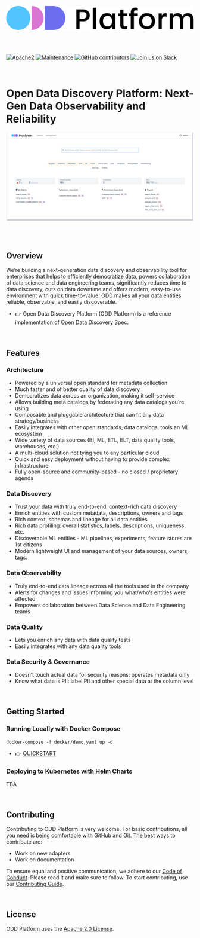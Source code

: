 
<p>
<img src="./images/open-data-discovery-platform-odd-logo.png" width="600px" alt="open-data-discovery-logo"/>&nbsp;
</p>

<br>

[![Apache2](https://img.shields.io/badge/license-Apache2-green.svg?style=for-the-badge)](https://www.apache.org/licenses/LICENSE-2.0)
[![Maintenance](https://img.shields.io/maintenance/yes/2021?style=for-the-badge)]()
[![GitHub contributors](https://img.shields.io/github/contributors/opendatadiscovery/odd-platform?style=for-the-badge)](https://github.com/opendatadiscovery/odd-platform/graphs/contributors)
[![Join us on Slack](https://img.shields.io/badge/%20-Join%20us%20on%20Slack-blue?style=for-the-badge&logo=slack&labelColor=5c5c5c)](https://opendatadiscovery.slack.com) 
 
<br>

# Open Data Discovery Platform: Next-Gen Data Observability and Reliability 

<p align="center">
<img src="./images/odd-data-catalog-ui.jpg" width="1000px" alt="odd-data-catalog-ui"/>&nbsp;
</p>

<br>

## Overview

We’re building a next-generation data discovery and observability tool for enterprises that helps to efficiently democratize data, powers collaboration of data science and data engineering teams, significantly reduces time to data discovery, cuts on data downtime and offers modern, easy-to-use environment with quick time-to-value. ODD makes all your data entities reliable, observable, and easily discoverable.  

* :point_right: Open Data Discovery Platform (ODD Platform) is a reference implementation of [Open Data Discovery Spec](https://github.com/opendatadiscovery/opendatadiscovery-specification).


<br>

## Features

### Architecture

* Powered by a universal open standard for metadata collection
* Much faster and of better quality of data discovery  
* Democratizes data across an organization, making it self-service
* Allows building meta catalogs by federating any data catalogs you’re using 
* Composable and pluggable architecture that can fit any data strategy/business 
* Easily integrates with other open standards, data catalogs, tools an ML ecosystem
* Wide variety of data sources (BI, ML, ETL, ELT, data quality tools, warehouses, etc.)
* A multi-cloud solution not tying you to any particular cloud
* Quick and easy deployment without having to provide complex infrastructure
* Fully open-source and community-based - no closed / proprietary agenda  

### Data Discovery 

* Trust your data with truly end-to-end, context-rich data discovery 
* Enrich entities with custom metadata, descriptions, owners and tags  
* Rich context, schemas and lineage for all data entities
* Rich data profiling: overall statistics, labels, descriptions, uniqueness, etc. 
* Discoverable ML entities - ML pipelines, experiments, feature stores are 1st citizens 
* Modern lightweight UI and management of your data sources, owners, tags. 

### Data Observability 

* Truly end-to-end data lineage across all the tools used in the company
* Alerts for changes and issues informing you what/who’s entities were affected
* Empowers collaboration between Data Science and Data Engineering teams  

### Data Quality 

* Lets you enrich any data with data quality tests  
* Easily integrates with any data quality tools

### Data Security & Governance 

* Doesn’t touch actual data for security reasons: operates metadata only  
* Know what data is PII: label PII and other special data at the column level 

<br>

## Getting Started 

### Running Locally with Docker Compose

```docker-compose -f docker/demo.yaml up -d```

* :point_right: [QUICKSTART](./docker/README.md)

### Deploying to Kubernetes with Helm Charts

TBA 

<br>

## Contributing

Contributing to ODD Platform is very welcome. For basic contributions, all you need is being comfortable with GitHub and Git. The best ways to contribute are: 
* Work on new adapters 
* Work on documentation

To ensure equal and positive communication, we adhere to our [Code of Conduct](./CODE_OF_CONDUCT.md). Please read it and make sure to follow.
To start contributing, use our [Contributing Guide](./CONTRIBUTING.md).

<br>

## License

ODD Platform uses the [Apache 2.0 License](https://www.apache.org/licenses/LICENSE-2.0.txt).
